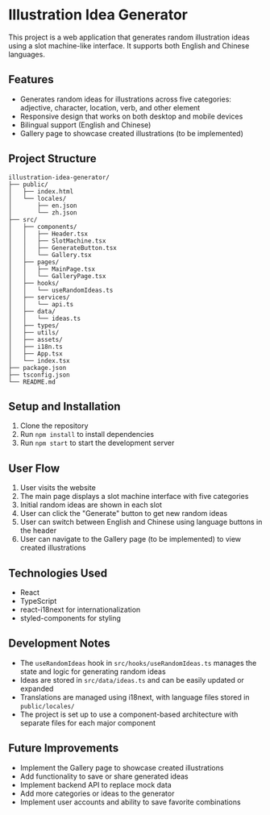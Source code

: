# Illustration Idea Generator

This project is a web application that generates random illustration ideas using a slot machine-like interface. It supports both English and Chinese languages.

## Features

- Generates random ideas for illustrations across five categories: adjective, character, location, verb, and other element
- Responsive design that works on both desktop and mobile devices
- Bilingual support (English and Chinese)
- Gallery page to showcase created illustrations (to be implemented)

## Project Structure

```
illustration-idea-generator/
├── public/
│   ├── index.html
│   └── locales/
│       ├── en.json
│       └── zh.json
├── src/
│   ├── components/
│   │   ├── Header.tsx
│   │   ├── SlotMachine.tsx
│   │   ├── GenerateButton.tsx
│   │   └── Gallery.tsx
│   ├── pages/
│   │   ├── MainPage.tsx
│   │   └── GalleryPage.tsx
│   ├── hooks/
│   │   └── useRandomIdeas.ts
│   ├── services/
│   │   └── api.ts
│   ├── data/
│   │   └── ideas.ts
│   ├── types/
│   ├── utils/
│   ├── assets/
│   ├── i18n.ts
│   ├── App.tsx
│   └── index.tsx
├── package.json
├── tsconfig.json
└── README.md
```

## Setup and Installation

1. Clone the repository
2. Run `npm install` to install dependencies
3. Run `npm start` to start the development server

## User Flow

1. User visits the website
2. The main page displays a slot machine interface with five categories
3. Initial random ideas are shown in each slot
4. User can click the "Generate" button to get new random ideas
5. User can switch between English and Chinese using language buttons in the header
6. User can navigate to the Gallery page (to be implemented) to view created illustrations

## Technologies Used

- React
- TypeScript
- react-i18next for internationalization
- styled-components for styling

## Development Notes

- The `useRandomIdeas` hook in `src/hooks/useRandomIdeas.ts` manages the state and logic for generating random ideas
- Ideas are stored in `src/data/ideas.ts` and can be easily updated or expanded
- Translations are managed using i18next, with language files stored in `public/locales/`
- The project is set up to use a component-based architecture with separate files for each major component

## Future Improvements

- Implement the Gallery page to showcase created illustrations
- Add functionality to save or share generated ideas
- Implement backend API to replace mock data
- Add more categories or ideas to the generator
- Implement user accounts and ability to save favorite combinations

